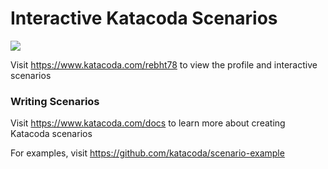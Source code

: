 # Interactive Katacoda Scenarios

[![](http://shields.katacoda.com/katacoda/rebht78/count.svg)](https://www.katacoda.com/rebht78 "Get your profile on Katacoda.com")

Visit https://www.katacoda.com/rebht78 to view the profile and interactive scenarios

### Writing Scenarios
Visit https://www.katacoda.com/docs to learn more about creating Katacoda scenarios

For examples, visit https://github.com/katacoda/scenario-example
